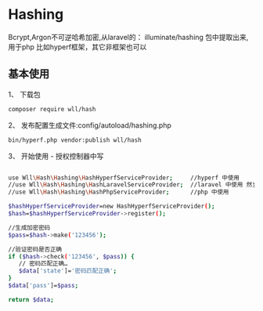 # Hashing
Bcrypt,Argon不可逆哈希加密,从laravel的： illuminate/hashing  包中提取出来,用于php 比如hyperf框架，其它非框架也可以

## 基本使用

1、 下载包
```bash
composer require wll/hash
```

2、 发布配置生成文件:config/autoload/hashing.php
```bash
bin/hyperf.php vendor:publish wll/hash
```

3、 开始使用 - 授权控制器中写
```bash

use Wll\Hash\Hashing\HashHyperfServiceProvider;		//hyperf 中使用
//use Wll\Hash\Hashing\HashLaravelServiceProvider;  //laravel 中使用 然当也可以用app()方式调用
//use Wll\Hash\Hashing\HashPhpServiceProvider;		//php 中使用

$hashHyperfServiceProvider=new HashHyperfServiceProvider();
$hash=$hashHyperfServiceProvider->register();

//生成加密密码
$pass=$hash->make('123456');

//验证密码是否正确
if ($hash->check('123456', $pass)) {
   // 密码匹配正确…  
   $data['state']='密码匹配正确';
}
$data['pass']=$pass;

return $data; 


